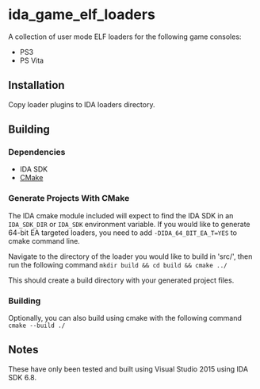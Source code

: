 # ida_game_elf_loaders
A collection of user mode ELF loaders for the following game consoles:
* PS3
* PS Vita

## Installation
Copy loader plugins to IDA loaders directory.

## Building

### Dependencies
* IDA SDK
* [CMake](https://cmake.org/download/)

### Generate Projects With CMake
The IDA cmake module included will expect to find the IDA SDK in an `IDA_SDK_DIR` or `IDA_SDK` environment variable.
If you would like to generate 64-bit EA targeted loaders, you need to add `-DIDA_64_BIT_EA_T=YES` to cmake command line.

Navigate to the directory of the loader you would like to build in 'src/', then run the following command
`mkdir build && cd build && cmake ../`

This should create a build directory with your generated project files.

### Building
Optionally, you can also build using cmake with the following command
`cmake --build ./`

## Notes
These have only been tested and built using Visual Studio 2015 using IDA SDK 6.8.